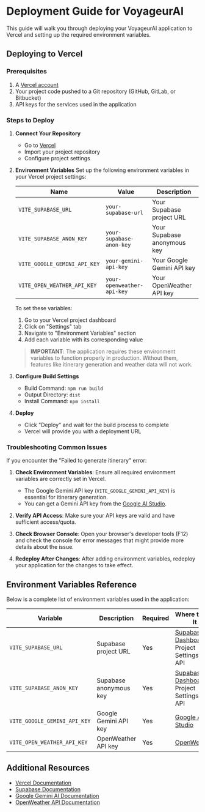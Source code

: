 
# Deployment Guide for VoyageurAI

This guide will walk you through deploying your VoyageurAI application to Vercel and setting up the required environment variables.

## Deploying to Vercel

### Prerequisites

1. A [Vercel account](https://vercel.com/signup)
2. Your project code pushed to a Git repository (GitHub, GitLab, or Bitbucket)
3. API keys for the services used in the application

### Steps to Deploy

1. **Connect Your Repository**
   - Go to [Vercel](https://vercel.com/new)
   - Import your project repository
   - Configure project settings

2. **Environment Variables**
   Set up the following environment variables in your Vercel project settings:

   | Name | Value | Description |
   |------|-------|-------------|
   | `VITE_SUPABASE_URL` | `your-supabase-url` | Your Supabase project URL |
   | `VITE_SUPABASE_ANON_KEY` | `your-supabase-anon-key` | Your Supabase anonymous key |
   | `VITE_GOOGLE_GEMINI_API_KEY` | `your-gemini-api-key` | Your Google Gemini API key |
   | `VITE_OPEN_WEATHER_API_KEY` | `your-openweather-api-key` | Your OpenWeather API key |

   To set these variables:
   1. Go to your Vercel project dashboard
   2. Click on "Settings" tab
   3. Navigate to "Environment Variables" section
   4. Add each variable with its corresponding value

   > **IMPORTANT**: The application requires these environment variables to function properly in production. Without them, features like itinerary generation and weather data will not work.

3. **Configure Build Settings**
   - Build Command: `npm run build`
   - Output Directory: `dist`
   - Install Command: `npm install`

4. **Deploy**
   - Click "Deploy" and wait for the build process to complete
   - Vercel will provide you with a deployment URL

### Troubleshooting Common Issues

If you encounter the "Failed to generate itinerary" error:

1. **Check Environment Variables**: Ensure all required environment variables are correctly set in Vercel.
   - The Google Gemini API key (`VITE_GOOGLE_GEMINI_API_KEY`) is essential for itinerary generation.
   - You can get a Gemini API key from the [Google AI Studio](https://makersuite.google.com/app/apikey).

2. **Verify API Access**: Make sure your API keys are valid and have sufficient access/quota.

3. **Check Browser Console**: Open your browser's developer tools (F12) and check the console for error messages that might provide more details about the issue.

4. **Redeploy After Changes**: After adding environment variables, redeploy your application for the changes to take effect.

## Environment Variables Reference

Below is a complete list of environment variables used in the application:

| Variable | Description | Required | Where to Get It |
|----------|-------------|----------|----------------|
| `VITE_SUPABASE_URL` | Supabase project URL | Yes | [Supabase Dashboard](https://supabase.com/dashboard) > Project Settings > API |
| `VITE_SUPABASE_ANON_KEY` | Supabase anonymous key | Yes | [Supabase Dashboard](https://supabase.com/dashboard) > Project Settings > API |
| `VITE_GOOGLE_GEMINI_API_KEY` | Google Gemini API key | Yes | [Google AI Studio](https://makersuite.google.com/app/apikey) |
| `VITE_OPEN_WEATHER_API_KEY` | OpenWeather API key | Yes | [OpenWeather](https://home.openweathermap.org/api_keys) |

## Additional Resources

- [Vercel Documentation](https://vercel.com/docs)
- [Supabase Documentation](https://supabase.io/docs)
- [Google Gemini AI Documentation](https://ai.google.dev/docs)
- [OpenWeather API Documentation](https://openweathermap.org/api)
